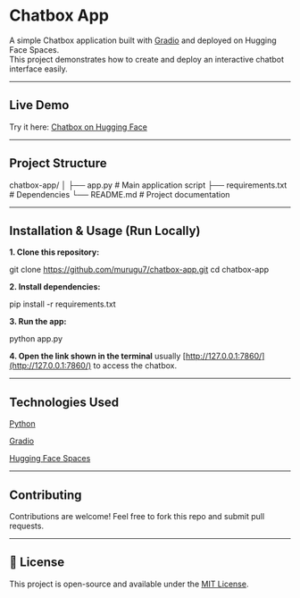 # Chatbox App

A simple Chatbox application built with [Gradio](https://gradio.app/) and deployed on Hugging Face Spaces.  
This project demonstrates how to create and deploy an interactive chatbot interface easily.

---

## Live Demo
Try it here: [Chatbox on Hugging Face](https://huggingface.co/spaces/TSM7/chatfrench)

---

## Project Structure

chatbox-app/
│
├── app.py              # Main application script
├── requirements.txt    # Dependencies
└── README.md           # Project documentation


---

## Installation & Usage (Run Locally)

**1. Clone this repository:**
  
   git clone https://github.com/murugu7/chatbox-app.git
   cd chatbox-app

**2. Install dependencies:**

   pip install -r requirements.txt

**3. Run the app:**

   python app.py

**4. Open the link shown in the terminal** usually [http://127.0.0.1:7860/](http://127.0.0.1:7860/) to access the chatbox.

---

## Technologies Used

[Python](https://www.python.org/)

[Gradio](https://gradio.app/)

[Hugging Face Spaces](https://huggingface.co/spaces)

---

## Contributing

Contributions are welcome! Feel free to fork this repo and submit pull requests.

---

## 📜 License

This project is open-source and available under the [MIT License](https://opensource.org/licenses/MIT).



